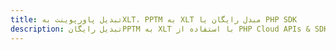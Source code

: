 ---title: تبدیل پاورپوینت بهXLT، PPTM به XLT مبدل رایگان یا PHP SDKdescription: تبدیل رایگانPPTM به XLT با استفاده از PHP Cloud APIs & SDK. همچنین اسناد Microsoft PowerPoint را در Cloud ایجاد، ویرایش و رندر کنید.---